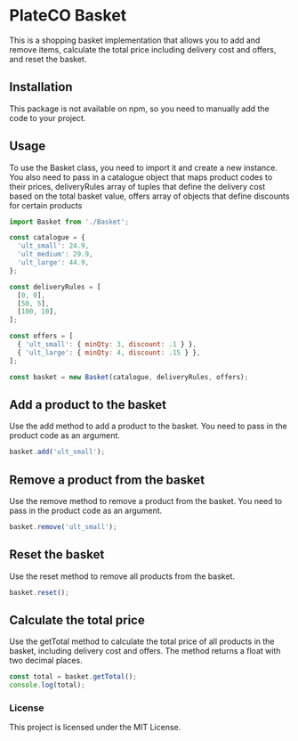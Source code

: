 # PlateCO Basket

This is a shopping basket implementation that allows you to add and remove items, calculate the total price including delivery cost and offers, and reset the basket.

## Installation

This package is not available on npm, so you need to manually add the code to your project.

## Usage

To use the Basket class, you need to import it and create a new instance. You also need to pass in a catalogue object that maps product codes to their prices, deliveryRules array of tuples that define the delivery cost based on the total basket value, offers array of objects that define discounts for certain products

```javascript
import Basket from './Basket';

const catalogue = {
  'ult_small': 24.9,
  'ult_medium': 29.9,
  'ult_large': 44.9,
};

const deliveryRules = [
  [0, 0],
  [50, 5],
  [100, 10],
];

const offers = [
  { 'ult_small': { minQty: 3, discount: .1 } },
  { 'ult_large': { minQty: 4, discount: .15 } },
];

const basket = new Basket(catalogue, deliveryRules, offers);
```

## Add a product to the basket

Use the add method to add a product to the basket. You need to pass in the product code as an argument.

```javascript
basket.add('ult_small');
```

## Remove a product from the basket

Use the remove method to remove a product from the basket. You need to pass in the product code as an argument.

```javascript
basket.remove('ult_small');
```

## Reset the basket

Use the reset method to remove all products from the basket.

```javascript
basket.reset();
```

## Calculate the total price

Use the getTotal method to calculate the total price of all products in the basket, including delivery cost and offers. The method returns a float with two decimal places.

```javascript
const total = basket.getTotal();
console.log(total);
```

### License

This project is licensed under the MIT License.
